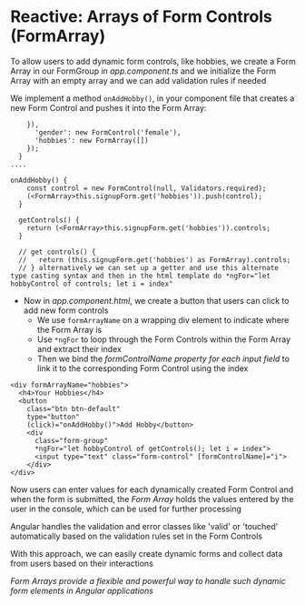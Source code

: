 # Reactive: Arrays of Form Controls (FormArray)

To allow users to add dynamic form controls, like hobbies, we create a Form Array in our FormGroup in _app.component.ts_ and we initialize the Form Array with an empty array and we can add validation rules if needed

We implement a method `onAddHobby()`, in your component file that creates a new Form Control and pushes it into the Form Array:

```
    }),
      'gender': new FormControl('female'),
      'hobbies': new FormArray([])
    });
  }
....

onAddHobby() {
    const control = new FormControl(null, Validators.required);
    (<FormArray>this.signupForm.get('hobbies')).push(control);
  }

  getControls() {
    return (<FormArray>this.signupForm.get('hobbies')).controls;
  }

  // get controls() {
  //   return (this.signupForm.get('hobbies') as FormArray).controls;
  // } alternatively we can set up a getter and use this alternate type casting syntax and then in the html template do *ngFor="let hobbyControl of controls; let i = index"
```

- Now in _app.component.html_, we create a button that users can click to add new form controls
  - We use `formArrayName` on a wrapping div element to indicate where the Form Array is
  - Use `*ngFor` to loop through the Form Controls within the Form Array and extract their index
  - Then we bind the _formControlName property for each input field_ to link it to the corresponding Form Control using the index

```
<div formArrayName="hobbies">
  <h4>Your Hobbies</h4>
  <button
    class="btn btn-default"
    type="button"
    (click)="onAddHobby()">Add Hobby</button>
    <div
      class="form-group"
      *ngFor="let hobbyControl of getControls(); let i = index">
      <input type="text" class="form-control" [formControlName]="i">
    </div>
</div>
```

Now users can enter values for each dynamically created Form Control and when the form is submitted, the _Form Array_ holds the values entered by the user in the console, which can be used for further processing

Angular handles the validation and error classes like 'valid' or 'touched' automatically based on the validation rules set in the Form Controls

With this approach, we can easily create dynamic forms and collect data from users based on their interactions

_Form Arrays provide a flexible and powerful way to handle such dynamic form elements in Angular applications_
